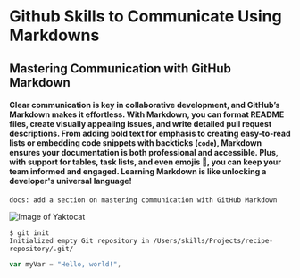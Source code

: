 # Github Skills to Communicate Using Markdowns #
## Mastering Communication with GitHub Markdown ##  
#### Clear communication is key in collaborative development, and GitHub’s Markdown makes it effortless. With Markdown, you can format README files, create visually appealing issues, and write detailed pull request descriptions. From adding __bold text__ for emphasis to creating easy-to-read lists or embedding code snippets with backticks (`code`), Markdown ensures your documentation is both professional and accessible. Plus, with support for tables, task lists, and even emojis 🎉, you can keep your team informed and engaged. Learning Markdown is like unlocking a developer's universal language! ####


`docs: add a section on mastering communication with GitHub Markdown`

![Image of Yaktocat](https://octodex.github.com/images/yaktocat.png)

```
$ git init
Initialized empty Git repository in /Users/skills/Projects/recipe-repository/.git/
```
``` javascript
var myVar = "Hello, world!",
```

